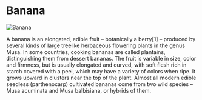 # Banana  

![Banana](https://en.wikipedia.org/wiki/Banana#/media/File:Bananavarieties.jpg)

A banana is an elongated, edible fruit – botanically a berry[1] – produced by several kinds of large treelike herbaceous flowering plants in the genus Musa. In some countries, cooking bananas are called plantains, distinguishing them from dessert bananas. The fruit is variable in size, color and firmness, but is usually elongated and curved, with soft flesh rich in starch covered with a peel, which may have a variety of colors when ripe. It grows upward in clusters near the top of the plant. Almost all modern edible seedless (parthenocarp) cultivated bananas come from two wild species – Musa acuminata and Musa balbisiana, or hybrids of them.
